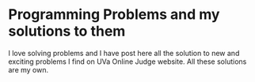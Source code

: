 # Programming Problems and my solutions to them


I love solving problems and I have post here all the solution to new and exciting problems I find on UVa Online Judge website. All these solutions are my own.
